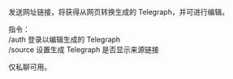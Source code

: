 发送网址链接，将获得从网页转换生成的 Telegraph，并可进行编辑。

指令：  
/auth 登录以编辑生成的 Telegraph  
/source 设置生成 Telegraph 是否显示来源链接

仅私聊可用。